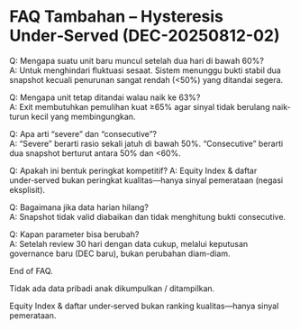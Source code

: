 # FAQ Tambahan – Hysteresis Under‑Served (DEC-20250812-02)

Q: Mengapa suatu unit baru muncul setelah dua hari di bawah 60%?  
A: Untuk menghindari fluktuasi sesaat. Sistem menunggu bukti stabil dua snapshot kecuali penurunan sangat rendah (<50%) yang ditandai segera.

Q: Mengapa unit tetap ditandai walau naik ke 63%?  
A: Exit membutuhkan pemulihan kuat ≥65% agar sinyal tidak berulang naik-turun kecil yang membingungkan.

Q: Apa arti “severe” dan “consecutive”?  
A: “Severe” berarti rasio sekali jatuh di bawah 50%. “Consecutive” berarti dua snapshot berturut antara 50% dan <60%.

Q: Apakah ini bentuk peringkat kompetitif? <!-- lint-allow-negated-context -->
A: <span data-disclaimer-id="D1">Equity Index & daftar under‑served bukan peringkat kualitas—hanya sinyal pemerataan (negasi eksplisit).</span>

Q: Bagaimana jika data harian hilang?  
A: Snapshot tidak valid diabaikan dan tidak menghitung bukti consecutive.

Q: Kapan parameter bisa berubah?  
A: Setelah review 30 hari dengan data cukup, melalui keputusan governance baru (DEC baru), bukan perubahan diam-diam.

End of FAQ.

<div data-disclaimer-block="about_faq_data">
<p data-disclaimer-id="D2">Tidak ada data pribadi anak dikumpulkan / ditampilkan.</p>
<p data-disclaimer-id="D1">Equity Index & daftar under‑served bukan ranking kualitas—hanya sinyal pemerataan.</p>
</div>
